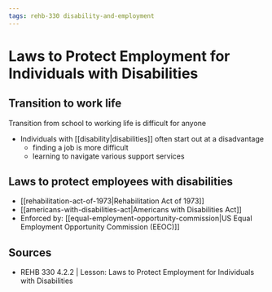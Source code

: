 ```yaml
---
tags: rehb-330 disability-and-employment
---
```


# Laws to Protect Employment for Individuals with Disabilities

## Transition to work life

Transition from school to working life is difficult for anyone

- Individuals with [[disability|disabilities]] often start out at a disadvantage
  - finding a job is more difficult
  - learning to navigate various support services

## Laws to protect employees with disabilities

- [[rehabilitation-act-of-1973|Rehabilitation Act of 1973]]
- [[americans-with-disabilities-act|Americans with Disabilities Act]]
- Enforced by: [[equal-employment-opportunity-commission|US Equal Employment Opportunity Commission (EEOC)]]

## Sources

- REHB 330 4.2.2 | Lesson: Laws to Protect Employment for Individuals with Disabilities
